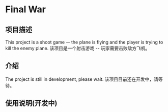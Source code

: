 # Final War

## 项目描述

This project is a shoot game -- the plane is flying and the player is trying to kill the enemy plane.
该项目是一个射击游戏 -- 玩家需要击败敌方飞机。

<!-- 2022年8月4日 -->
## 介绍

The project is still in development, please wait.
该项目目前还在开发中，请等待。

## 使用说明(开发中)
